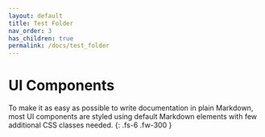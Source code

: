```yaml
---
layout: default
title: Test Folder
nav_order: 3
has_children: true
permalink: /docs/test_folder
---
```


# UI Components

To make it as easy as possible to write documentation in plain Markdown, most UI components are styled using default Markdown elements with few additional CSS classes needed.
{: .fs-6 .fw-300 }
